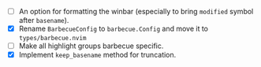 - [ ] An option for formatting the winbar (especially to bring `modified` symbol after `basename`).
- [x] Rename `BarbecueConfig` to `barbecue.Config` and move it to `types/barbecue.nvim`
- [ ] Make all highlight groups barbecue specific.
- [x] Implement `keep_basename` method for truncation.
